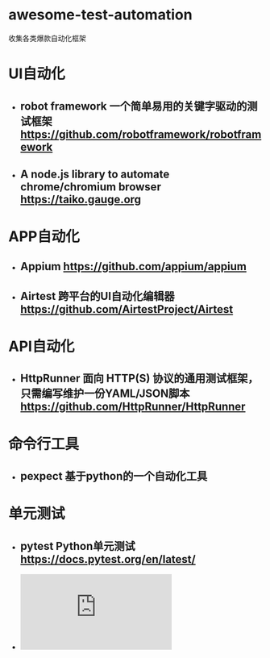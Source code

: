 # awesome-test-automation
收集各类爆款自动化框架

# UI自动化
- ## robot framework 一个简单易用的关键字驱动的测试框架 https://github.com/robotframework/robotframework
- ## A node.js library to automate chrome/chromium browser https://taiko.gauge.org

# APP自动化
- ## Appium https://github.com/appium/appium
- ## Airtest 跨平台的UI自动化编辑器 https://github.com/AirtestProject/Airtest

# API自动化
- ## HttpRunner 面向 HTTP(S) 协议的通用测试框架，只需编写维护一份YAML/JSON脚本 https://github.com/HttpRunner/HttpRunner

# 命令行工具
- ## pexpect 基于python的一个自动化工具

# 单元测试
- ## pytest Python单元测试 https://docs.pytest.org/en/latest/
- ![unittest Python单元测试 ](https://docs.python.org/3/library/unittest.html)
